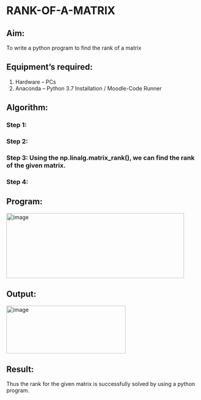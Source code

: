 # RANK-OF-A-MATRIX
## Aim:
To write a python program to find the rank of a matrix
## Equipment’s required:
1. 	Hardware – PCs
2. 	Anaconda – Python 3.7 Installation / Moodle-Code Runner
## Algorithm:
### Step 1: 
### Step 2: 
### Step 3: Using the np.linalg.matrix_rank(), we can find the rank of the given matrix.
### Step 4: 
## Program:
<img width="465" height="170" alt="image" src="https://github.com/user-attachments/assets/7752efa5-dcb7-4082-bce9-973a3b2a487e" />

## Output:
<img width="312" height="125" alt="image" src="https://github.com/user-attachments/assets/37e85815-975f-4e89-a234-d2dd2ff2db7a" />

## Result:
Thus the rank for the given matrix is successfully solved by  using a python program.

